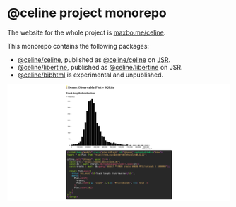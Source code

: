 # @celine project monorepo

The website for the whole project is [maxbo.me/celine](https://maxbo.me/celine/).

This monorepo contains the following packages:
- [@celine/celine](https://github.com/MaxwellBo/celine/tree/master/celine), published as [@celine/celine](https://jsr.io/@celine/celine) on [JSR](https://jsr.io).
- [@celine/libertine](https://github.com/MaxwellBo/celine/tree/master/libertine), published as [@celine/libertine](https://jsr.io/@celine/libertine) on JSR.
- [@celine/bibhtml](https://github.com/MaxwellBo/celine/tree/master/libertine) is experimental and unpublished.

![demo](og.png)